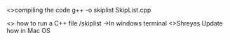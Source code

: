 <>compiling the code
g++ -o skiplist SkipList.cpp

<> how to run a C++ file
/skiplist  ->In windows terminal
<>Shreyas Update how in Mac OS